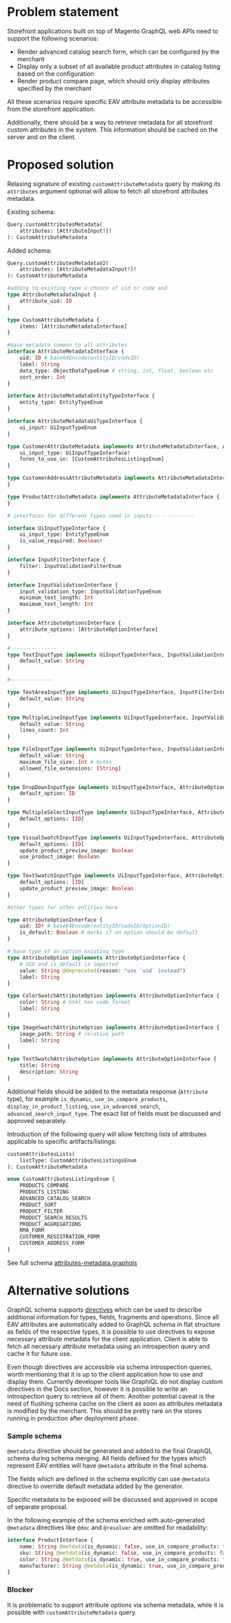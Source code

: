 # Problem statement

Storefront applications built on top of Magento GraphQL web APIs need to support the following scenarios:
 - Render advanced catalog search form, which can be configured by the merchant
 - Display only a subset of all available product attributes in catalog listing based on the configuration
 - Render product compare page, which should only display attributes specified by the merchant
 
All these scenarios require specific EAV attribute metadata to be accessible from the storefront application.

Additionally, there should be a way to retrieve metadata for all storefront custom attributes in the system. This information should be cached on the server and on the client. 

# Proposed solution

Relaxing signature of existing `customAttributeMetadata` query by making its `attributes` argument optional will allow to fetch all storefront attributes metadata.

Existing schema:
```graphql
Query.customAttributesMetadata(
    attributes: [AttributeInput!]!
): CustomAttributeMetadata
```

Added schema:

```graphql
Query.customAttributesMetadataV2(
    attributes: [AttributeMetadataInput!]!
): CustomAttributeMetadata

#adding to existing type a choice of uid or code and 
type AttributeMetadataInput {
    attribute_uid: ID
}

type CustomAttributeMetadata {
    items: [AttributeMetadataInterface]
}

#base metadata common to all attributes
interface AttributeMetadataInterface {
    uid: ID # base64Encode(entityID/codeID)
    label: String
    data_type: ObjectDataTypeEnum # string, int, float, boolean etc
    sort_order: Int 
}

interface AttributeMetadataEntityTypeInterface {
    entity_type: EntityTypeEnum
}

interface AttributeMetadataUiTypeInterface {
    ui_input: UiInputTypeEnum
}

type CustomerAttributeMetadata implements AttributeMetadataInterface, AttributeMetadataEntityTypeInterface, AttributeMetadataUiTypeInterface {
    ui_input_type: UiInputTypeInterface!
    forms_to_use_in: [CustomAttributesListingsEnum]
}

type CustomerAddressAttributeMetadata implements AttributeMetadataInterface {
}

type ProductAttributeMetadata implements AttributeMetadataInterface {
}

# interfaces for different types used in inputs--------------

interface UiInputTypeInterface {
    ui_input_type: EntityTypeEnum
    is_value_required: Boolean!
}

interface InputFilterInterface {
    filter: InputValidationFilterEnum
}

interface InputValidationInterface {
    input_validation_type: InputValidationTypeEnum
    minimum_text_length: Int
    maximum_text_length: Int
}

interface AttributeOptionsInterface {
    attribute_options: [AttributeOptionInterface]
}

# --------------
type TextInputType implements UiInputTypeInterface, InputValidationInterface, InputFilterInterface {
    default_value: String
}

#--------------

type TextAreaInputType implements UiInputTypeInterface, InputFilterInterface {
    default_value: String
}

type MultipleLineInputType implements UiInputTypeInterface, InputValidationInterface, InputFilterInterface {
    default_value: String
    lines_count: Int
}

type FileInputType implements UiInputTypeInterface, InputValidationInterface {
    default_value: String
    maximum_file_size: Int # bytes
    allowed_file_extensions: [String]
}

type DropDownInputType implements UiInputTypeInterface, AttributeOptionsInterface {
    default_option: ID
}

type MultipleSelectInputType implements UiInputTypeInterface, AttributeOptionsInterface {
    default_options: [ID]
}

type VisualSwatchInputType implements UiInputTypeInterface, AttributeOptionsInterface {
    default_options: [ID]
    update_product_preview_image: Boolean
    use_product_image: Boolean
}

type TextSwatchInputType implements UiInputTypeInterface, AttributeOptionsInterface {
    default_options: [ID]
    update_product_preview_image: Boolean
}

#other types for other entities here

type AttributeOptionInterface {
    uid: ID! # base64Encode(entityID/codeID/OptionID)
    is_default: Boolean # marks if an option should be default
}

# base type of an option existing type
type AttributeOption implements AttributeOptionInterface {
    # UID and is_default is imported
    value: String @deprecated(reason: "use `uid` instead")
    label: String
}

type ColorSwatchAttributeOption implements AttributeOptionInterface {
    color: String # html hex code format
    label: String
}

type ImageSwatchAttributeOption implements AttributeOptionInterface {
    image_path: String # relative path
    label: String
}

type TextSwatchAttributeOption implements AttributeOptionInterface {
    title: String
    description: String
}
```

Additional fields should be added to the metadata response (`Attribute`  type), for example `is_dynamic`, `use_in_compare_products`, `display_in_product_listing`, `use_in_advanced_search`, `advanced_search_input_type`. The exact list of fields must be discussed and approved separately.

Introduction of the following query will allow fetching lists of attributes applicable to specific artifacts/listings:
```graphql
customAttributesLists(
    listType: CustomAttributesListingsEnum
): CustomAttributeMetadata

enum CustomAttributesListingsEnum {
    PRODUCTS_COMPARE
    PRODUCTS_LISTING
    ADVANCED_CATALOG_SEARCH
    PRODUCT_SORT
    PRODUCT_FILTER
    PRODUCT_SEARCH_RESULTS
    PRODUCT_AGGREGATIONS
    RMA_FORM
    CUSTOMER_REGISTRATION_FORM
    CUSTOMER_ADDRESS_FORM
}
```

See full schema [attributes-metadata.graphqls](attributes-metadata.graphqls)

# Alternative solutions

GraphQL schema supports [directives](https://graphql.github.io/graphql-spec/June2018/#sec-Language.Directives) which can be used to describe additional information for types, fields, fragments and operations. Since all EAV attributes are automatically added to GraphQL schema in flat structure as fields of the respective types, it is possible to use directives to expose necessary attribute metadata for the client application.
Client is able to fetch all necessary attribute metadata using an introspection query and cache it for future use.

Even though directives are accessible via schema introspection queries, worth mentioning that it is up to the client application how to use and display them. Currently developer tools like GraphiQL do not display custom directives in the Docs section, however it is possible to write an introspection query to retrieve all of them.
Another potential caveat is the need of flushing schema cache on the client as soon as attributes metadata is modified by the merchant. This should be pretty rare on the stores running in production after deployment phase. 

### Sample schema

`@metadata` directive should be generated and added to the final GraphQL schema during schema merging. All fields defined for the types which represent EAV entities will have `@metadata` attribute in the final schema.

The fields which are defined in the schema explicitly can use `@metadata` directive to override default metadata added by the generator.

Specific metadata to be exposed will be discussed and approved in scope of separate proposal.

In the following example of the schema enriched with auto-generated `@metadata` directives like `@doc` and `@resolver` are omitted for readability:
```graphql
interface ProductInterface {
    name: String @metdata(is_dynamic: false, use_in_compare_products: true, display_in_product_listing: true, use_in_advanced_search: true, advanced_search_input_type: "text")
    sku: String @metdata(is_dynamic: false, use_in_compare_products: false, display_in_product_listing: true, use_in_advanced_search: true, advanced_search_input_type: "text")
    color: String @metdata(is_dynamic: true, use_in_compare_products: false, display_in_product_listing: true, use_in_advanced_search: true, advanced_search_input_type: "dropdown")
    manufacturer: String @metdata(is_dynamic: true, use_in_compare_products: true, display_in_product_listing: false, use_in_advanced_search: false)
}
```

### Blocker

It is problematic to support attribute options via schema metadata, while it is possible with `customAttributeMetadata` query.
